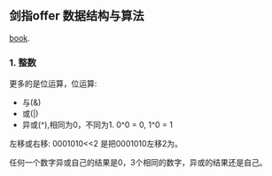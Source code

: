 ## 剑指offer 数据结构与算法
[book](https://weread.qq.com/web/reader/4e132bc07263ff664e11075ke4d32d5015e4da3b7fbb1fa). 
### 1. 整数
更多的是位运算，位运算:
* 与(&)
* 或(|)
* 异或(^),相同为0，不同为1. 0^0 = 0, 1^0 = 1

左移或右移: 0001010<<2 是把0001010左移2为。

任何一个数字异或自己的结果是0，3个相同的数字，异或的结果还是自己。